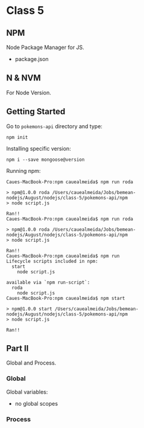 # Class 5

## NPM

Node Package Manager for JS.

- package.json

## N & NVM

For Node Version.

## Getting Started

Go to `pokemons-api` directory and type:

```
npm init
```

Installing specific version:

```
npm i --save mongoose@version
```

Running npm:

```
Caues-MacBook-Pro:npm cauealmeida$ npm run roda

> npm@1.0.0 roda /Users/cauealmeida/Jobs/bemean-nodejs/August/nodejs/class-5/pokemons-api/npm
> node script.js

Ran!!
Caues-MacBook-Pro:npm cauealmeida$ npm run roda

> npm@1.0.0 roda /Users/cauealmeida/Jobs/bemean-nodejs/August/nodejs/class-5/pokemons-api/npm
> node script.js

Ran!!
Caues-MacBook-Pro:npm cauealmeida$ npm run
Lifecycle scripts included in npm:
  start
    node script.js

available via `npm run-script`:
  roda
    node script.js
Caues-MacBook-Pro:npm cauealmeida$ npm start

> npm@1.0.0 start /Users/cauealmeida/Jobs/bemean-nodejs/August/nodejs/class-5/pokemons-api/npm
> node script.js

Ran!!
```

## Part II

Global and Process.

### Global

Global variables:

- no global scopes

### Process
